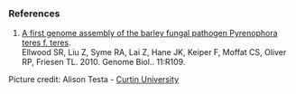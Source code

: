 ### References

1.  [A first genome assembly of the barley fungal pathogen Pyrenophora
    teres f. teres](http://europepmc.org/abstract/MED/21067574).\
    Ellwood SR, Liu Z, Syme RA, Lai Z, Hane JK, Keiper F, Moffat CS,
    Oliver RP, Friesen TL. 2010. Genome Biol.. 11:R109.

Picture credit: Alison Testa - [Curtin
University](http://acnfp.curtin.edu.au/)
